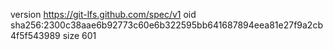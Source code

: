 version https://git-lfs.github.com/spec/v1
oid sha256:2300c38aae6b92773c60e6b322595bb641687894eea81e27f9a2cb4f5f543989
size 601
